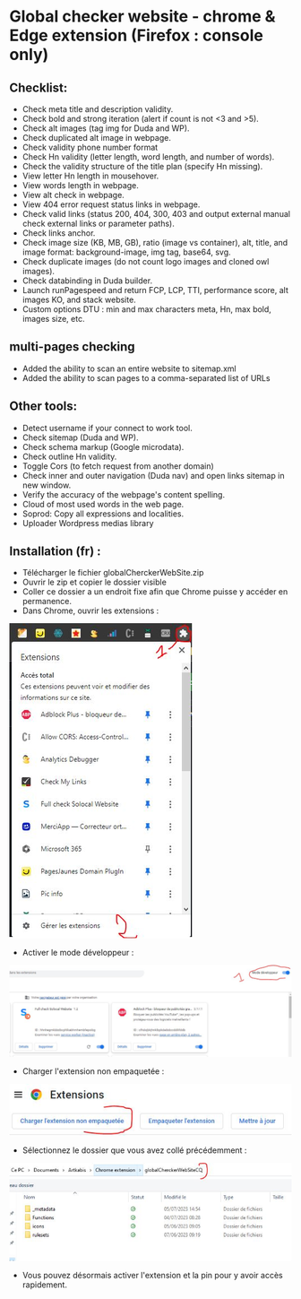 # Global checker website - chrome & Edge extension (Firefox : console only)

## Checklist:

- Check meta title and description validity.
- Check bold and strong iteration (alert if count is not <3 and >5).
- Check alt images (tag img for Duda and WP).
- Check duplicated alt image in webpage.
- Check validity phone number format
- Check Hn validity (letter length, word length, and number of words).
- Check the validity structure of the title plan (specify Hn missing).
- View letter Hn length in mousehover.
- View words length in webpage.
- View alt check in webpage.
- View 404 error request status links in webpage.
- Check valid links (status 200, 404, 300, 403 and output external manual check external links or parameter paths).
- Check links anchor.
- Check image size (KB, MB, GB), ratio (image vs container), alt, title, and image format: background-image, img tag, base64, svg.
- Check duplicate images (do not count logo images and cloned owl images).
- Check databinding in Duda builder.
- Launch runPagespeed and return FCP, LCP, TTI, performance score, alt images KO, and stack website.
- Custom options DTU : min and max characters meta, Hn, max bold, images size, etc.

## multi-pages checking

- Added the ability to scan an entire website to sitemap.xml
- Added the ability to scan pages to a comma-separated list of URLs

## Other tools:

- Detect username if your connect to work tool.
- Check sitemap (Duda and WP).
- Check schema markup (Google microdata).
- Check outline Hn validity.
- Toggle Cors (to fetch request from another domain)
- Check inner and outer navigation (Duda nav) and open links sitemap in new window.
- Verify the accuracy of the webpage's content spelling.
- Cloud of most used words in the web page.
- Soprod: Copy all expressions and localities.
- Uploader Wordpress medias library

## Installation (fr) :

- Télécharger le fichier globalCherckerWebSite.zip
- Ouvrir le zip et copier le dossier visible
- Coller ce dossier a un endroit fixe afin que Chrome puisse y accéder en permanence.
- Dans Chrome, ouvrir les extensions :

![open chrome](https://github.com/artkabis/toolsWP/blob/main/Solocal%20tools%2C%20tips%20%26%20fix/tools-cq-checker/Chrome-extension/globalCheckerWebsite/medias/open-extensions.JPG)

- Activer le mode développeur :

![open chrome](https://github.com/artkabis/toolsWP/blob/main/Solocal%20tools%2C%20tips%20%26%20fix/tools-cq-checker/Chrome-extension/globalCheckerWebsite/medias/mode-dev.JPG)

- Charger l'extension non empaquetée :

![open chrome](https://github.com/artkabis/toolsWP/blob/main/Solocal%20tools%2C%20tips%20%26%20fix/tools-cq-checker/Chrome-extension/globalCheckerWebsite/medias/extension-empaquetee.JPG)

- Sélectionnez le dossier que vous avez collé précédemment :

![open chrome](https://github.com/artkabis/toolsWP/blob/main/Solocal%20tools%2C%20tips%20%26%20fix/tools-cq-checker/Chrome-extension/globalCheckerWebsite/medias/selection-dossier-extension.JPG)

- Vous pouvez désormais activer l'extension et la pin pour y avoir accès rapidement.

